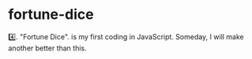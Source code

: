 # fortune-dice
4️⃣. "Fortune Dice". is my first coding in JavaScript. Someday, I will make another better than this.
